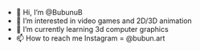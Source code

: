 - 👋 Hi, I’m @BubunuB
- 👀 I’m interested in video games and 2D/3D animation
- 🌱 I’m currently learning 3d computer graphics
- 📫 How to reach me Instagram = @bubun.art
<!---
BubunuB/BubunuB is a ✨ special ✨ repository because its `README.md` (this file) appears on your GitHub profile.
You can click the Preview link to take a look at your changes.
--->
